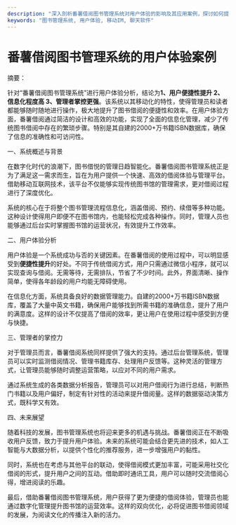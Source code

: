 ```yaml
---
description: "深入剖析番薯借阅图书管理系统对用户体验的影响及其应用案例，探讨如何提升图书借阅的便捷性与效率。"
keywords: "图书管理系统, 用户体验, 移动IM, 聊天软件"
---
```

# 番薯借阅图书管理系统的用户体验案例

摘要：

针对“番薯借阅图书管理系统”进行用户体验分析，结论为**1、用户便捷性提升 2、信息化程度高 3、管理者掌控更强**。该系统以其移动化的特性，使得管理员和读者都能够随时随地进行操作，极大地提升了图书借阅的便捷性和效率。在用户体验方面，番薯借阅通过简洁的设计和高效的功能，实现了全面的信息化管理，减少了传统图书借阅中存在的繁琐步骤。特别是其自建的2000+万书籍ISBN数据库，确保了信息的准确性和可访问性。

一、系统概述与背景

在数字化时代的浪潮下，图书借悦的管理日趋智能化。番薯借阅图书管理系统正是为了满足这一需求而生，旨在为用户提供一个快速、高效的借阅体验与管理平台。借助移动互联网技术，该平台不仅能够实现传统图书馆的管理需求，更对借阅过程进行了深度优化。

系统的核心在于将整个图书管理流程信息化，涵盖借阅、预约、续借等多种功能。这种设计使得用户即便不在图书馆内，也能轻松完成各种操作。同时，管理人员也能够通过后台实时掌握图书馆的运营状况，有效提升工作效率。

二、用户体验分析

用户体验是一个系统成功与否的关键因素。在番薯借阅的使用过程中，可以明显感受到**便捷性提升**的好处。不同于传统借阅方式，用户只需通过微信小程序，就可以实现查询与借阅。无需等待，无需排队，节省了不少时间。此外，界面清晰、操作简单，使得各年龄段的用户均能无障碍使用。

在信息化方面，系统具备良好的数据管理能力。自建的2000+万书籍ISBN数据库，覆盖了大量中英文书籍，确保用户能够找到所需书籍的准确信息，提升了用户的满意度。这样的设计不仅提高了借阅的效率，更让用户在使用过程中感受到方便与快捷。

三、管理者的掌控力

对于管理员而言，番薯借阅系统同样提供了强大的支持。通过后台管理系统，管理员可以实时监测借阅情况、管理书籍库存、处理用户反馈等。这种灵活的管理方式，让管理员能够随时调整运营策略，以应对不同的用户需求。

通过系统生成的各类数据分析报告，管理员可以对用户借阅行为进行总结，判断热门书籍以及用户偏好，制定有针对性的活动来提升借阅量。这样的数据驱动决策方式，既科学又有效。

四、未来展望

随着科技的发展，图书管理系统也将迎来更多的机遇与挑战。番薯借阅正在不断吸收用户反馈，致力于提升用户体验。未来的系统可能会结合更先进的技术，如人工智能与大数据分析，以提供个性化的推荐服务，进一步增强用户的黏性。

同时，系统也在考虑与其他平台的联动，使得借阅模式更加丰富，可能采用社交化借阅的形式，提升用户之间的互动。借助即时通讯工具，用户可以随时交流借阅心得，增进阅读的乐趣。

最后，借助番薯借阅图书管理系统，用户获得了更为便捷的借阅体验，管理员也能通过数字化管理提升图书馆的运营效率。这样的双向优化，必将促进图书借阅领域的发展，为阅读文化的传播注入新的活力。
